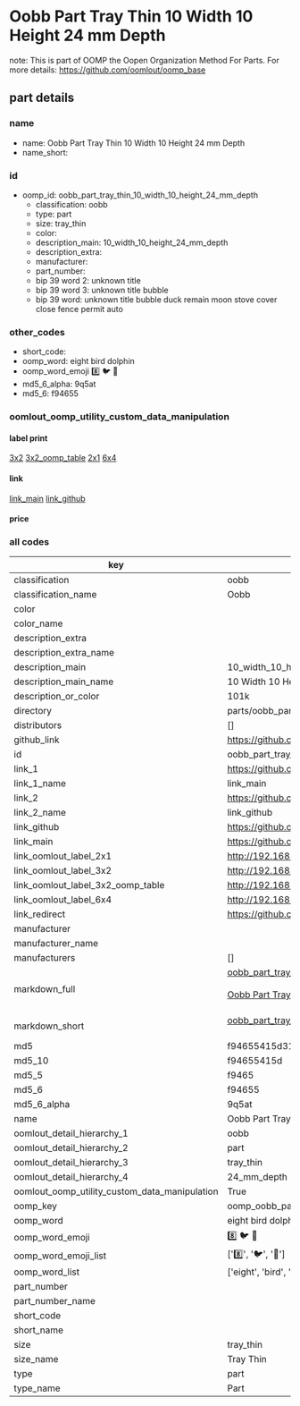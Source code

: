 # Oobb Part Tray Thin 10 Width 10 Height 24 mm Depth  

note: This is part of OOMP the Oopen Organization Method For Parts. For more details: https://github.com/oomlout/oomp_base

##  part details
  







### name
* name: Oobb Part Tray Thin 10 Width 10 Height 24 mm Depth
* name_short: 
### id
* oomp_id: oobb_part_tray_thin_10_width_10_height_24_mm_depth
  * classification: oobb
  * type: part
  * size: tray_thin
  * color: 
  * description_main: 10_width_10_height_24_mm_depth
  * description_extra: 
  * manufacturer: 
  * part_number: 
  * bip 39 word 2: unknown title
  * bip 39 word 3: unknown title bubble
  * bip 39 word: unknown title bubble duck remain moon stove cover close fence permit auto

### other_codes
* short_code: 
* oomp_word: eight bird dolphin
* oomp_word_emoji :eight: :bird: :dolphin:
* md5_6_alpha: 9q5at
* md5_6: f94655






### oomlout_oomp_utility_custom_data_manipulation
#### label print
[3x2](http://192.168.1.245:1112/?label=oomp%209q5at)
[3x2_oomp_table](http://192.168.1.108:1112/?label=oomp%209q5at)
[2x1](http://192.168.1.242:1112/?label=oomp%209q5at)
[6x4](http://192.168.1.55:1112/?label=oomp%209q5at)    

#### link

[link_main](https://github.com/oomlout/oomlout_oomp_version_1_messy/tree/main/parts/oobb_part_tray_thin_10_width_10_height_24_mm_depth) [link_github](https://github.com/oomlout/oomlout_oomp_version_1_messy/tree/main/parts/oobb_part_tray_thin_10_width_10_height_24_mm_depth)                             

#### price







### all codes 
| key | value |  
| --- | --- |  
| classification | oobb |  
| classification_name | Oobb |  
| color |  |  
| color_name |  |  
| description_extra |  |  
| description_extra_name |  |  
| description_main | 10_width_10_height_24_mm_depth |  
| description_main_name | 10 Width 10 Height 24 mm Depth |  
| description_or_color | 101k |  
| directory | parts/oobb_part_tray_thin_10_width_10_height_24_mm_depth |  
| distributors | [] |  
| github_link | https://github.com/oomlout/oomlout_oomp_part_src/tree/main/parts/oobb_part_tray_thin_10_width_10_height_24_mm_depth |  
| id | oobb_part_tray_thin_10_width_10_height_24_mm_depth |  
| link_1 | https://github.com/oomlout/oomlout_oomp_version_1_messy/tree/main/parts/oobb_part_tray_thin_10_width_10_height_24_mm_depth |  
| link_1_name | link_main |  
| link_2 | https://github.com/oomlout/oomlout_oomp_version_1_messy/tree/main/parts/oobb_part_tray_thin_10_width_10_height_24_mm_depth |  
| link_2_name | link_github |  
| link_github | https://github.com/oomlout/oomlout_oomp_version_1_messy/tree/main/parts/oobb_part_tray_thin_10_width_10_height_24_mm_depth |  
| link_main | https://github.com/oomlout/oomlout_oomp_version_1_messy/tree/main/parts/oobb_part_tray_thin_10_width_10_height_24_mm_depth |  
| link_oomlout_label_2x1 | http://192.168.1.242:1112/?label=oomp%209q5at |  
| link_oomlout_label_3x2 | http://192.168.1.245:1112/?label=oomp%209q5at |  
| link_oomlout_label_3x2_oomp_table | http://192.168.1.108:1112/?label=oomp%209q5at |  
| link_oomlout_label_6x4 | http://192.168.1.55:1112/?label=oomp%209q5at |  
| link_redirect | https://github.com/oomlout/oomlout_oomp_version_1_messy/tree/main/parts/oobb_part_tray_thin_10_width_10_height_24_mm_depth |  
| manufacturer |  |  
| manufacturer_name |  |  
| manufacturers | [] |  
| markdown_full | [oobb_part_tray_thin_10_width_10_height_24_mm_depth](none)<br>[](none)<br>[Oobb Part Tray Thin 10 Width 10 Height 24 Mm Depth](none)<br><br> |  
| markdown_short | [oobb_part_tray_thin_10_width_10_height_24_mm_depth](none)<br><br> |  
| md5 | f94655415d319ad63e5ac43c3ab8bf6f |  
| md5_10 | f94655415d |  
| md5_5 | f9465 |  
| md5_6 | f94655 |  
| md5_6_alpha | 9q5at |  
| name | Oobb Part Tray Thin 10 Width 10 Height 24 mm Depth |  
| oomlout_detail_hierarchy_1 | oobb |  
| oomlout_detail_hierarchy_2 | part |  
| oomlout_detail_hierarchy_3 | tray_thin |  
| oomlout_detail_hierarchy_4 | 24_mm_depth |  
| oomlout_oomp_utility_custom_data_manipulation | True |  
| oomp_key | oomp_oobb_part_tray_thin_10_width_10_height_24_mm_depth |  
| oomp_word | eight bird dolphin |  
| oomp_word_emoji | :eight: :bird: :dolphin: |  
| oomp_word_emoji_list | [':eight:', ':bird:', ':dolphin:'] |  
| oomp_word_list | ['eight', 'bird', 'dolphin'] |  
| part_number |  |  
| part_number_name |  |  
| short_code |  |  
| short_name |  |  
| size | tray_thin |  
| size_name | Tray Thin |  
| type | part |  
| type_name | Part |  
